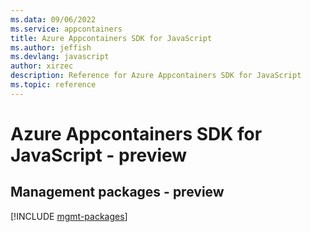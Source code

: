 ```yaml
---
ms.data: 09/06/2022
ms.service: appcontainers
title: Azure Appcontainers SDK for JavaScript
ms.author: jeffish
ms.devlang: javascript
author: xirzec
description: Reference for Azure Appcontainers SDK for JavaScript
ms.topic: reference
---
```

# Azure Appcontainers SDK for JavaScript - preview

## Management packages - preview
[!INCLUDE [mgmt-packages](appcontainers-mgmt-index.md)]
